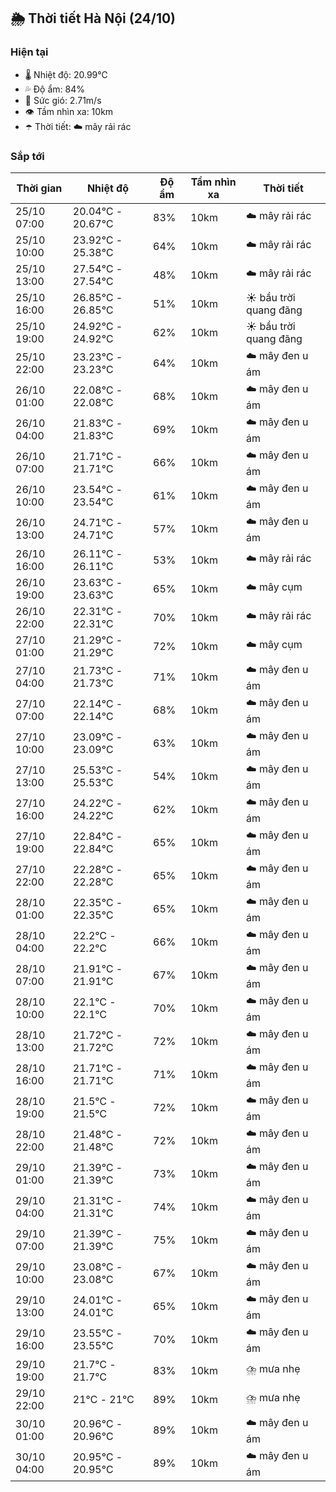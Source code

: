 ## 🌦️ Thời tiết Hà Nội (24/10)

### Hiện tại

- 🌡️ Nhiệt độ: 20.99℃
- 💦 Độ ẩm: 84%
- 💨 Sức gió: 2.71m/s
- 👁️ Tầm nhìn xa: 10km
- ☂️ Thời tiết: ☁️ mây rải rác

### Sắp tới

| Thời gian | Nhiệt độ | Độ ẩm | Tầm nhìn xa | Thời tiết |
| --- | --- | --- | --- | --- |
| 25/10 07:00 | 20.04℃ - 20.67℃ | 83% | 10km | ☁️ mây rải rác |
| 25/10 10:00 | 23.92℃ - 25.38℃ | 64% | 10km | ☁️ mây rải rác |
| 25/10 13:00 | 27.54℃ - 27.54℃ | 48% | 10km | ☁️ mây rải rác |
| 25/10 16:00 | 26.85℃ - 26.85℃ | 51% | 10km | ☀️ bầu trời quang đãng |
| 25/10 19:00 | 24.92℃ - 24.92℃ | 62% | 10km | ☀️ bầu trời quang đãng |
| 25/10 22:00 | 23.23℃ - 23.23℃ | 64% | 10km | ☁️ mây đen u ám |
| 26/10 01:00 | 22.08℃ - 22.08℃ | 68% | 10km | ☁️ mây đen u ám |
| 26/10 04:00 | 21.83℃ - 21.83℃ | 69% | 10km | ☁️ mây đen u ám |
| 26/10 07:00 | 21.71℃ - 21.71℃ | 66% | 10km | ☁️ mây đen u ám |
| 26/10 10:00 | 23.54℃ - 23.54℃ | 61% | 10km | ☁️ mây đen u ám |
| 26/10 13:00 | 24.71℃ - 24.71℃ | 57% | 10km | ☁️ mây đen u ám |
| 26/10 16:00 | 26.11℃ - 26.11℃ | 53% | 10km | ☁️ mây rải rác |
| 26/10 19:00 | 23.63℃ - 23.63℃ | 65% | 10km | ☁️ mây cụm |
| 26/10 22:00 | 22.31℃ - 22.31℃ | 70% | 10km | ☁️ mây rải rác |
| 27/10 01:00 | 21.29℃ - 21.29℃ | 72% | 10km | ☁️ mây cụm |
| 27/10 04:00 | 21.73℃ - 21.73℃ | 71% | 10km | ☁️ mây đen u ám |
| 27/10 07:00 | 22.14℃ - 22.14℃ | 68% | 10km | ☁️ mây đen u ám |
| 27/10 10:00 | 23.09℃ - 23.09℃ | 63% | 10km | ☁️ mây đen u ám |
| 27/10 13:00 | 25.53℃ - 25.53℃ | 54% | 10km | ☁️ mây đen u ám |
| 27/10 16:00 | 24.22℃ - 24.22℃ | 62% | 10km | ☁️ mây đen u ám |
| 27/10 19:00 | 22.84℃ - 22.84℃ | 65% | 10km | ☁️ mây đen u ám |
| 27/10 22:00 | 22.28℃ - 22.28℃ | 65% | 10km | ☁️ mây đen u ám |
| 28/10 01:00 | 22.35℃ - 22.35℃ | 65% | 10km | ☁️ mây đen u ám |
| 28/10 04:00 | 22.2℃ - 22.2℃ | 66% | 10km | ☁️ mây đen u ám |
| 28/10 07:00 | 21.91℃ - 21.91℃ | 67% | 10km | ☁️ mây đen u ám |
| 28/10 10:00 | 22.1℃ - 22.1℃ | 70% | 10km | ☁️ mây đen u ám |
| 28/10 13:00 | 21.72℃ - 21.72℃ | 72% | 10km | ☁️ mây đen u ám |
| 28/10 16:00 | 21.71℃ - 21.71℃ | 71% | 10km | ☁️ mây đen u ám |
| 28/10 19:00 | 21.5℃ - 21.5℃ | 72% | 10km | ☁️ mây đen u ám |
| 28/10 22:00 | 21.48℃ - 21.48℃ | 72% | 10km | ☁️ mây đen u ám |
| 29/10 01:00 | 21.39℃ - 21.39℃ | 73% | 10km | ☁️ mây đen u ám |
| 29/10 04:00 | 21.31℃ - 21.31℃ | 74% | 10km | ☁️ mây đen u ám |
| 29/10 07:00 | 21.39℃ - 21.39℃ | 75% | 10km | ☁️ mây đen u ám |
| 29/10 10:00 | 23.08℃ - 23.08℃ | 67% | 10km | ☁️ mây đen u ám |
| 29/10 13:00 | 24.01℃ - 24.01℃ | 65% | 10km | ☁️ mây đen u ám |
| 29/10 16:00 | 23.55℃ - 23.55℃ | 70% | 10km | ☁️ mây đen u ám |
| 29/10 19:00 | 21.7℃ - 21.7℃ | 83% | 10km | ⛈️ mưa nhẹ |
| 29/10 22:00 | 21℃ - 21℃ | 89% | 10km | ⛈️ mưa nhẹ |
| 30/10 01:00 | 20.96℃ - 20.96℃ | 89% | 10km | ☁️ mây đen u ám |
| 30/10 04:00 | 20.95℃ - 20.95℃ | 89% | 10km | ☁️ mây đen u ám |
